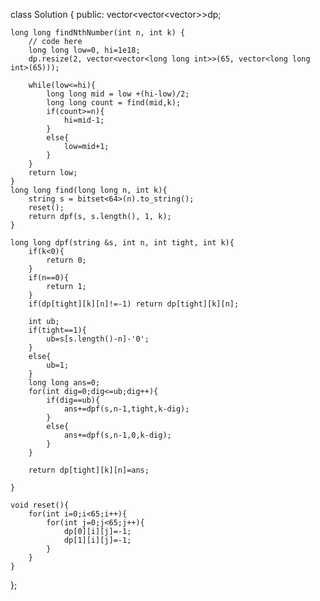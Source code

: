 class Solution {
  public:
   vector<vector<vector<long long int>>>dp;
  
    long long findNthNumber(int n, int k) {
        // code here
        long long low=0, hi=1e18;
        dp.resize(2, vector<vector<long long int>>(65, vector<long long int>(65)));
        
        while(low<=hi){
            long long mid = low +(hi-low)/2;
            long long count = find(mid,k);
            if(count>=n){
                hi=mid-1;
            }
            else{
                low=mid+1;
            }
        }
        return low;
    }
    long long find(long long n, int k){
        string s = bitset<64>(n).to_string();
        reset();
        return dpf(s, s.length(), 1, k);
    }
    
    long long dpf(string &s, int n, int tight, int k){
        if(k<0){
            return 0;
        }
        if(n==0){
            return 1;
        }
        if(dp[tight][k][n]!=-1) return dp[tight][k][n];
        
        int ub;
        if(tight==1){
            ub=s[s.length()-n]-'0';
        }
        else{
            ub=1;
        }
        long long ans=0;
        for(int dig=0;dig<=ub;dig++){
            if(dig==ub){
                ans+=dpf(s,n-1,tight,k-dig);
            }
            else{
                ans+=dpf(s,n-1,0,k-dig);
            }
        }
        
        return dp[tight][k][n]=ans;
        
    }
    
    void reset(){
        for(int i=0;i<65;i++){
            for(int j=0;j<65;j++){
                dp[0][i][j]=-1;
                dp[1][i][j]=-1;
            }
        }
    }
};
